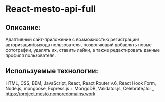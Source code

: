 # React-mesto-api-full
## Описание:
Адаптивный сайт-приложение с возможностью регистрации/авторизации/выхода пользователя, позволяющий добавлять новые фотографии, удалять их, ставить лайки, а также редактировать данные профиля пользователя.
## Используемые технологии:
HTML, CSS, BEM, JavaScript, React, React Router v.6, React Hook Form, Node.js, mongoose, Express.js + MongoDB, Validator.js, Celebrate/Joi
_
https://project.mesto.nomoredomains.work
